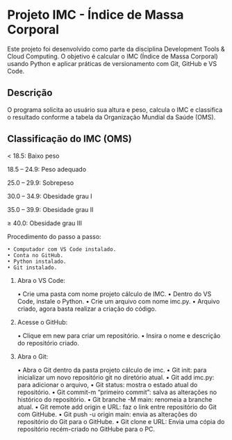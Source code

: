 # Projeto IMC - Índice de Massa Corporal

Este projeto foi desenvolvido como parte da disciplina Development Tools & Cloud Computing. O objetivo é calcular o IMC (Índice de Massa Corporal) usando Python e aplicar práticas de versionamento com Git, GitHub e VS Code.

## Descrição

O programa solicita ao usuário sua altura e peso, calcula o IMC e classifica o resultado conforme a tabela da Organização Mundial da Saúde (OMS).

## Classificação do IMC (OMS)
< 18.5: Baixo peso

18.5 – 24.9: Peso adequado

25.0 – 29.9: Sobrepeso

30.0 – 34.9: Obesidade grau I

35.0 – 39.9: Obesidade grau II

≥ 40.0: Obesidade grau III

Procedimento do passo a passo:

    • Computador com VS Code instalado. 
    • Conta no GitHub. 
    • Python instalado.
    • Git instalado.

1. Abra o VS Code:

    • Crie uma pasta com nome projeto cálculo de IMC.
    • Dentro do VS Code, instale o Python. 
    • Crie um arquivo com nome imc.py.
    • Arquivo criado, agora basta realizar a criação do código.

2. Acesse o GitHub:

    • Clique em new para criar um repositório.
    • Insira o nome e descrição do repositório criado.

3. Abra o Git:

    • Abra o Git dentro da pasta projeto cálculo de imc.
    • Git init: para inicializar um novo repositório git no diretório atual.
    • Git add imc.py: para adicionar o arquivo,
    • Git status: mostra o estado atual do repositório.
    • Git commit-m “primeiro commit”: salva as alterações no histórico do repositório.
    • Git branche -M main: renomeia a branche atual.
    • Git remote add origin e URL: faz o link entre repositório do Git com GitHube.
    • Git push -u origin main: envia as alterações do repositório do Git para o GitHube.
    • Git clone e URL: Envia uma cópia do repositório recém-criado no GitHube para o PC.
